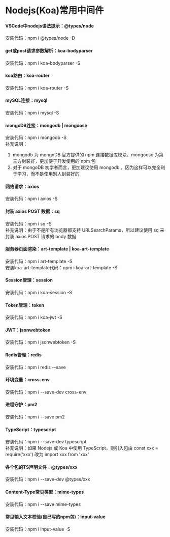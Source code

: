 # Nodejs(Koa)常用中间件

#### VSCode中nodejs语法提示：@types/node  
安装代码：npm i @types/node -D  

#### get或post请求参数解析：koa-bodyparser
安装代码：npm i koa-bodyparser -S

#### koa路由：koa-router  
安装代码：npm i koa-router -S

#### mySQL连接：mysql  
安装代码：npm i mysql -S

#### mongoDB连接：mongodb | mongoose  
安装代码：npm i mongodb -S  
补充说明：
1. mongodb 为 mongoDB 官方提供的 npm 连接数据库模块、mongoose 为第三方封装好，更加便于开发使用的 npm 包  
2. 对于 mongoDB 初学者而言，更加建议使用 mongodb ，因为这样可以完全利于学习，而不是使用别人封装好的  

#### 网络请求：axios  
安装代码：npm i axios -S

#### 封装 axios POST 数据：sq  
安装代码：npm i sq -S  
补充说明：由于不是所有浏览器都支持 URLSearchParams，所以建议使用 sq 来封装 axios POST 请求的 body 数据  

#### 服务器页面渲染：art-template | koa-art-template
安装代码：npm i art-template -S  
安装koa-art-template代码：npm i koa-art-template -S

#### Session管理：session  
安装代码：npm i koa-session -S

#### Token管理：token
安装代码：npm i koa-jwt -S

#### JWT：jsonwebtoken
安装代码：npm i jsonwebtoken -S

#### Redis管理：redis
安装代码：npm i redis --save

#### 环境变量：cross-env
安装代码：npm i --save-dev cross-env

#### 进程守护：pm2
安装代码：npm i --save pm2

#### TypeScript：typescript
安装代码：npm i --save-dev typescript  
补充说明：如果 Nodejs 或 Koa 中使用 TypeScript，则引入包由 const xxx = require('xxx') 改为 import xxx from 'xxx'  

#### 各个包的TS声明文件：@types/xxx
安装代码：npm i --save-dev @types/xxx

#### Content-Type常见类型：mime-types
安装代码：npm i --save mime-types

#### 常见输入文本校验(自己写的npm包)：input-value
安装代码：npm i input-value -S

